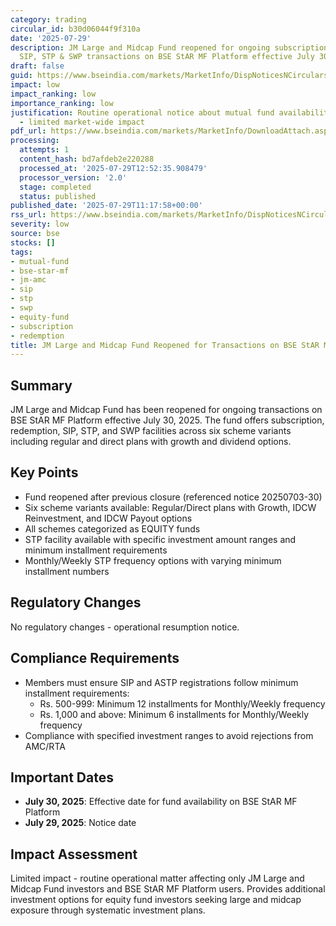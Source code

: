```yaml
---
category: trading
circular_id: b30d06044f9f310a
date: '2025-07-29'
description: JM Large and Midcap Fund reopened for ongoing subscription, redemption,
  SIP, STP & SWP transactions on BSE StAR MF Platform effective July 30, 2025.
draft: false
guid: https://www.bseindia.com/markets/MarketInfo/DispNoticesNCirculars.aspx?Noticeid={3F79E8EB-BD31-41FE-BF8D-6C13B5058EF0}&noticeno=20250729-16&dt=07/29/2025&icount=16&totcount=40&flag=0
impact: low
impact_ranking: low
importance_ranking: low
justification: Routine operational notice about mutual fund availability on platform
  - limited market-wide impact
pdf_url: https://www.bseindia.com/markets/MarketInfo/DownloadAttach.aspx?id=20250729-16&attachedId=
processing:
  attempts: 1
  content_hash: bd7afdeb2e220288
  processed_at: '2025-07-29T12:52:35.908479'
  processor_version: '2.0'
  stage: completed
  status: published
published_date: '2025-07-29T11:17:58+00:00'
rss_url: https://www.bseindia.com/markets/MarketInfo/DispNoticesNCirculars.aspx?Noticeid={3F79E8EB-BD31-41FE-BF8D-6C13B5058EF0}&noticeno=20250729-16&dt=07/29/2025&icount=16&totcount=40&flag=0
severity: low
source: bse
stocks: []
tags:
- mutual-fund
- bse-star-mf
- jm-amc
- sip
- stp
- swp
- equity-fund
- subscription
- redemption
title: JM Large and Midcap Fund Reopened for Transactions on BSE StAR MF Platform
---
```


## Summary

JM Large and Midcap Fund has been reopened for ongoing transactions on BSE StAR MF Platform effective July 30, 2025. The fund offers subscription, redemption, SIP, STP, and SWP facilities across six scheme variants including regular and direct plans with growth and dividend options.

## Key Points

- Fund reopened after previous closure (referenced notice 20250703-30)
- Six scheme variants available: Regular/Direct plans with Growth, IDCW Reinvestment, and IDCW Payout options
- All schemes categorized as EQUITY funds
- STP facility available with specific investment amount ranges and minimum installment requirements
- Monthly/Weekly STP frequency options with varying minimum installment numbers

## Regulatory Changes

No regulatory changes - operational resumption notice.

## Compliance Requirements

- Members must ensure SIP and ASTP registrations follow minimum installment requirements:
  - Rs. 500-999: Minimum 12 installments for Monthly/Weekly frequency
  - Rs. 1,000 and above: Minimum 6 installments for Monthly/Weekly frequency
- Compliance with specified investment ranges to avoid rejections from AMC/RTA

## Important Dates

- **July 30, 2025**: Effective date for fund availability on BSE StAR MF Platform
- **July 29, 2025**: Notice date

## Impact Assessment

Limited impact - routine operational matter affecting only JM Large and Midcap Fund investors and BSE StAR MF Platform users. Provides additional investment options for equity fund investors seeking large and midcap exposure through systematic investment plans.